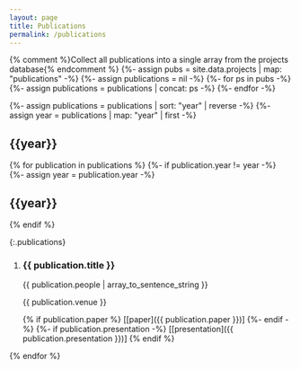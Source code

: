 ```yaml
---
layout: page
title: Publications
permalink: /publications
---
```


{% comment %}Collect all publications into a single array from the projects database{% endcomment %} 
{%- assign pubs = site.data.projects | map: "publications" -%}
{%- assign publications = nil -%}
{%- for ps in pubs -%}
{%- assign publications = publications | concat: ps -%}
{%- endfor -%}


{%- assign publications = publications | sort: "year" | reverse -%}
{%- assign year = publications | map: "year" | first -%}

## {{year}}

{% for publication in publications %}
{%- if publication.year != year -%}
{%- assign year = publication.year -%}
## {{year}}
{% endif %}

{:.publications}
  1. ### {{ publication.title }}

     {{ publication.people | array_to_sentence_string }}  

     {{ publication.venue }}  

     {% if publication.paper %}
     \[[paper]({{ publication.paper }})\]
     {%- endif -%}
     {%- if publication.presentation -%}
     \[[presentation]({{ publication.presentation }})\]
     {% endif %}

{% endfor %}
